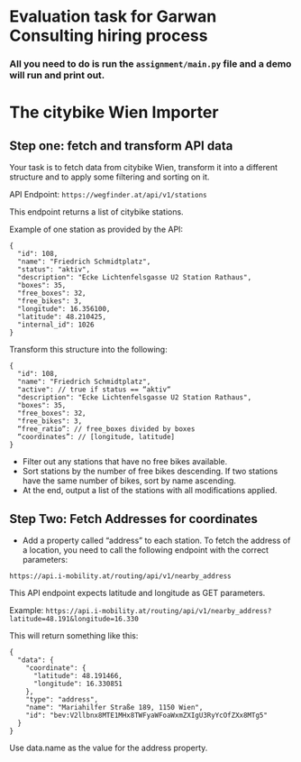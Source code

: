 # Evaluation task for Garwan Consulting hiring process

### All you need to do is run the `assignment/main.py` file and a demo will run and print out.

# The citybike Wien Importer

## Step one: fetch and transform API data

Your task is to fetch data from citybike Wien, transform it into a different structure and to apply some filtering and sorting on it.

API Endpoint: `https://wegfinder.at/api/v1/stations`

This endpoint returns a list of citybike stations.

Example of one station as provided by the API:
```
{
  "id": 108,
  "name": "Friedrich Schmidtplatz",
  "status": "aktiv",
  "description": "Ecke Lichtenfelsgasse U2 Station Rathaus",
  "boxes": 35,
  "free_boxes": 32,
  "free_bikes": 3,
  "longitude": 16.356100,
  "latitude": 48.210425,
  "internal_id": 1026
}
```
Transform this structure into the following:
```
{
  "id": 108,
  "name": "Friedrich Schmidtplatz",
  "active": // true if status == “aktiv“
  "description": "Ecke Lichtenfelsgasse U2 Station Rathaus",
  "boxes": 35,
  "free_boxes": 32,
  "free_bikes": 3,
  “free_ratio”: // free_boxes divided by boxes
  “coordinates”: // [longitude, latitude]
}
```

* Filter out any stations that have no free bikes available.
* Sort stations by the number of free bikes descending. If two stations have the same number of bikes, sort by name ascending.
* At the end, output a list of the stations with all modifications applied.

## Step Two: Fetch Addresses for coordinates

* Add a property called “address” to each station. To fetch the address of a location, you need to call the following endpoint with the correct parameters:

`https://api.i-mobility.at/routing/api/v1/nearby_address`

This API endpoint expects latitude and longitude as GET parameters.

Example:
`https://api.i-mobility.at/routing/api/v1/nearby_address?latitude=48.191&longitude=16.330`

This will return something like this:
```
{
  "data": {
    "coordinate": {
      "latitude": 48.191466,
      "longitude": 16.330851
    },
    "type": "address",
    "name": "Mariahilfer Straße 189, 1150 Wien",
    "id": "bev:V2llbnx8MTE1MHx8TWFyaWFoaWxmZXIgU3RyYcOfZXx8MTg5"
  }
}
```
Use data.name as the value for the address property.
